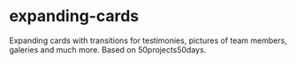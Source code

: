 # expanding-cards
Expanding cards with transitions for testimonies, pictures of team members, galeries and much more. Based on 50projects50days.
